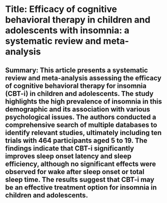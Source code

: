 # Title: Efficacy of cognitive behavioral therapy in children and adolescents with insomnia: a systematic review and meta-analysis

## Summary: This article presents a systematic review and meta-analysis assessing the efficacy of cognitive behavioral therapy for insomnia (CBT-i) in children and adolescents. The study highlights the high prevalence of insomnia in this demographic and its association with various psychological issues. The authors conducted a comprehensive search of multiple databases to identify relevant studies, ultimately including ten trials with 464 participants aged 5 to 19. The findings indicate that CBT-i significantly improves sleep onset latency and sleep efficiency, although no significant effects were observed for wake after sleep onset or total sleep time. The results suggest that CBT-i may be an effective treatment option for insomnia in children and adolescents.
